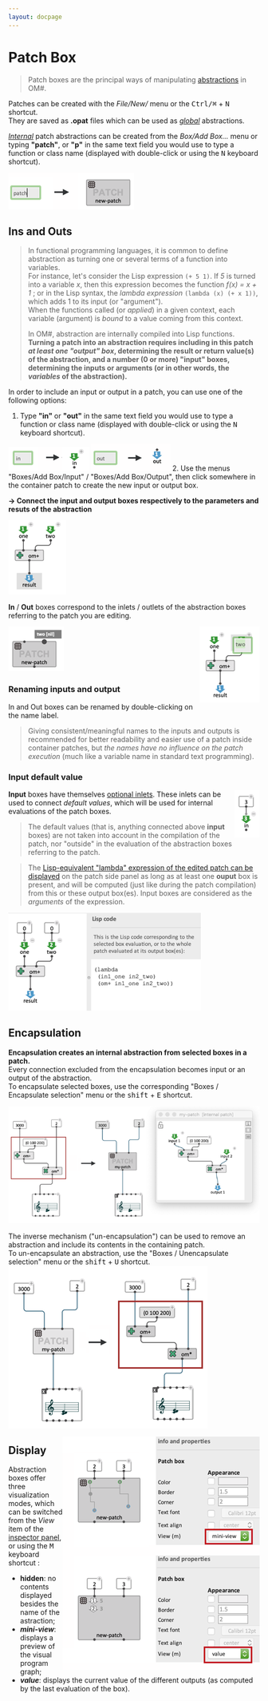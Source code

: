 ```yaml
---
layout: docpage
---
```


# Patch Box

> Patch boxes are the principal ways of manipulating [abstractions](abstraction) in OM#.

Patches can be created with the _File/New/_ menu or the <kbd>Ctrl/⌘</kbd> + <kbd>N</kbd> shortcut.    
They are saved as **.opat** files which can be used as _[global](abstraction#global-abstraction)_ abstractions.

_[Internal](abstraction#internal-abstraction)_ patch abstractions can be created from the _Box/Add Box..._ menu or typing **"patch"**, or **"p"** in the same text field you would use to type a function or class name (displayed with double-click or using the <kbd>N</kbd> keyboard shortcut).    

<img src="images/new-internal-patch.png"> 


## Ins and Outs

> In functional programming languages, it is common to define abstraction as turning one or several terms of a function into variables.    
> For instance, let's consider the Lisp expression `(+ 5 1)`. If _5_ is turned into a variable _x_, then this expression becomes the function _f(x) = x + 1_ ; or in the Lisp syntax, the _lambda expression_ `(lambda (x) (+ x 1))`, which adds 1 to its input (or "argument").      
> When the functions called (or _applied_) in a given context, each variable (argument) is _bound_ to a value coming from this context.
>
> In OM#, abstraction are internally compiled into Lisp functions. **Turning a patch into an abstraction requires including in this patch _at least one "output" box_, determining the result or return value(s) of the abstraction, and a number (0 or more) "input" boxes, determining the inputs or arguments (or in other words, the _variables_ of the abstraction).**

In order to include an input or output in a patch, you can use one of the following options:

1. Type **"in"** or **"out"** in the same text field you would use to type a function or class name (displayed with double-click or using the <kbd>N</kbd> keyboard shortcut).    
<img src="images/create-input.png">    
<img src="images/create-output.png">    
2. Use the menus "Boxes/Add Box/Input" / "Boxes/Add Box/Output", then click somewhere in the container patch to create the new input or output box.

**&rarr; Connect the input and output boxes respectively to the parameters and resuts of the abstraction**

<img src="images/in-outs.png"> 

**In** / **Out** boxes correspond to the inlets / outlets of the abstraction boxes referring to the patch you are editing. 

<img src="images/abstraction-inlets-outlets.png"> 


<img src="images/inbox-rename.png" align="right"> 

### Renaming inputs and output

In and Out boxes can be renamed by double-clicking on the name label. 


> Giving consistent/meaningful names to the inputs and outputs is recommended for better readability and easier use of a patch inside container patches, but _the names have no influence on the patch execution_ (much like a variable name in standard text programming).



### Input default value

<img src="images/input-default.png" align="right">

**Input** boxes have themselves [optional inlets](box-inputs#additional-inputs).
These inlets can be used to connect _default values_, which will be used for internal evaluations of the patch boxes. 


> The default values (that is, anything connected above **input** boxes) are not taken into account in the compilation of the patch, nor "outside" in the evaluation of the abstraction boxes referring to the patch.


> The [Lisp-equivalent "lambda" expression of the edited patch can be displayed](lisp#getting-the-equivalent-lisp-code-of-a-patch) on the patch side panel as long as at least one **ouput** box is present, and will be computed (just like during the patch compilation) from this or these output box(es). Input boxes are considered as the _arguments_ of the expression.     
<img src="images/abstraction-lisp-code.png"> 



## Encapsulation

**Encapsulation creates an internal abstraction from selected boxes in a patch.**     
Every connection excluded from the encapsulation becomes input or an output of the abstraction.    
To encapsulate selected boxes, use the corresponding "Boxes / Encapsulate selection" menu or the <kbd>shift</kbd> + <kbd>E</kbd> shortcut.

<img src="images/encapsulate.png"> 

The inverse mechanism ("un-encapsulation") can be used to remove an abstraction and include its contents in the containing patch.     
To un-encapsulate an abstraction, use the "Boxes / Unencapsulate selection" menu or the <kbd>shift</kbd> + <kbd>U</kbd> shortcut.     
<img src="images/unencapsulate.png"> 



<img src="./images/patch-box-views.png" align="right"> 

## Display 

Abstraction boxes offer three visualization modes, which can be switched from the _View_ item of the [inspector panel](inspector), or using the  <kbd>M</kbd> keyboard shortcut :

- **hidden**: no contents displayed besides the name of the astraction;
- ***mini-view***: displays a preview of the visual program graph;
- ***value***: displays the current value of the different outputs (as computed by the last evaluation of the box).

